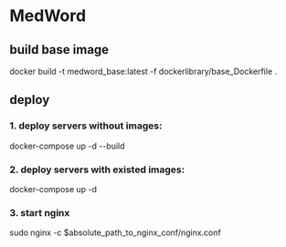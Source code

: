 # MedWord

## build base image
docker build -t medword_base:latest -f dockerlibrary/base_Dockerfile .

## deploy
### 1. deploy servers without images:
docker-compose up -d --build

### 2. deploy servers with existed images:
docker-compose up -d 

### 3. start nginx
sudo nginx -c $absolute_path_to_nginx_conf/nginx.conf
